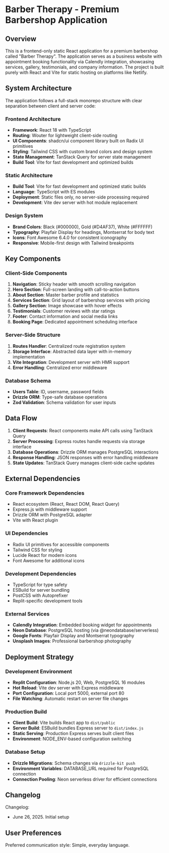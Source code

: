 # Barber Therapy - Premium Barbershop Application

## Overview

This is a frontend-only static React application for a premium barbershop called "Barber Therapy". The application serves as a business website with appointment booking functionality via Calendly integration, showcasing services, gallery, testimonials, and company information. The project is built purely with React and Vite for static hosting on platforms like Netlify.

## System Architecture

The application follows a full-stack monorepo structure with clear separation between client and server code:

### Frontend Architecture
- **Framework**: React 18 with TypeScript
- **Routing**: Wouter for lightweight client-side routing
- **UI Components**: shadcn/ui component library built on Radix UI primitives
- **Styling**: Tailwind CSS with custom brand colors and design system
- **State Management**: TanStack Query for server state management
- **Build Tool**: Vite for fast development and optimized builds

### Static Architecture
- **Build Tool**: Vite for fast development and optimized static builds
- **Language**: TypeScript with ES modules
- **Deployment**: Static files only, no server-side processing required
- **Development**: Vite dev server with hot module replacement

### Design System
- **Brand Colors**: Black (#000000), Gold (#D4AF37), White (#FFFFFF)
- **Typography**: Playfair Display for headings, Montserrat for body text
- **Icons**: Font Awesome 6.4.0 for consistent iconography
- **Responsive**: Mobile-first design with Tailwind breakpoints

## Key Components

### Client-Side Components
1. **Navigation**: Sticky header with smooth scrolling navigation
2. **Hero Section**: Full-screen landing with call-to-action buttons
3. **About Section**: Master barber profile and statistics
4. **Services Section**: Grid layout of barbershop services with pricing
5. **Gallery Section**: Image showcase with hover effects
6. **Testimonials**: Customer reviews with star ratings
7. **Footer**: Contact information and social media links
8. **Booking Page**: Dedicated appointment scheduling interface

### Server-Side Structure
1. **Routes Handler**: Centralized route registration system
2. **Storage Interface**: Abstracted data layer with in-memory implementation
3. **Vite Integration**: Development server with HMR support
4. **Error Handling**: Centralized error middleware

### Database Schema
- **Users Table**: ID, username, password fields
- **Drizzle ORM**: Type-safe database operations
- **Zod Validation**: Schema validation for user inputs

## Data Flow

1. **Client Requests**: React components make API calls using TanStack Query
2. **Server Processing**: Express routes handle requests via storage interface
3. **Database Operations**: Drizzle ORM manages PostgreSQL interactions
4. **Response Handling**: JSON responses with error handling middleware
5. **State Updates**: TanStack Query manages client-side cache updates

## External Dependencies

### Core Framework Dependencies
- React ecosystem (React, React DOM, React Query)
- Express.js with middleware support
- Drizzle ORM with PostgreSQL adapter
- Vite with React plugin

### UI Dependencies
- Radix UI primitives for accessible components
- Tailwind CSS for styling
- Lucide React for modern icons
- Font Awesome for additional icons

### Development Dependencies
- TypeScript for type safety
- ESBuild for server bundling
- PostCSS with Autoprefixer
- Replit-specific development tools

### External Services
- **Calendly Integration**: Embedded booking widget for appointments
- **Neon Database**: PostgreSQL hosting (via @neondatabase/serverless)
- **Google Fonts**: Playfair Display and Montserrat typography
- **Unsplash Images**: Professional barbershop photography

## Deployment Strategy

### Development Environment
- **Replit Configuration**: Node.js 20, Web, PostgreSQL 16 modules
- **Hot Reload**: Vite dev server with Express middleware
- **Port Configuration**: Local port 5000, external port 80
- **File Watching**: Automatic restart on server file changes

### Production Build
- **Client Build**: Vite builds React app to `dist/public`
- **Server Build**: ESBuild bundles Express server to `dist/index.js`
- **Static Serving**: Production Express serves built client files
- **Environment**: NODE_ENV-based configuration switching

### Database Setup
- **Drizzle Migrations**: Schema changes via `drizzle-kit push`
- **Environment Variables**: DATABASE_URL required for PostgreSQL connection
- **Connection Pooling**: Neon serverless driver for efficient connections

## Changelog

Changelog:
- June 26, 2025. Initial setup

## User Preferences

Preferred communication style: Simple, everyday language.